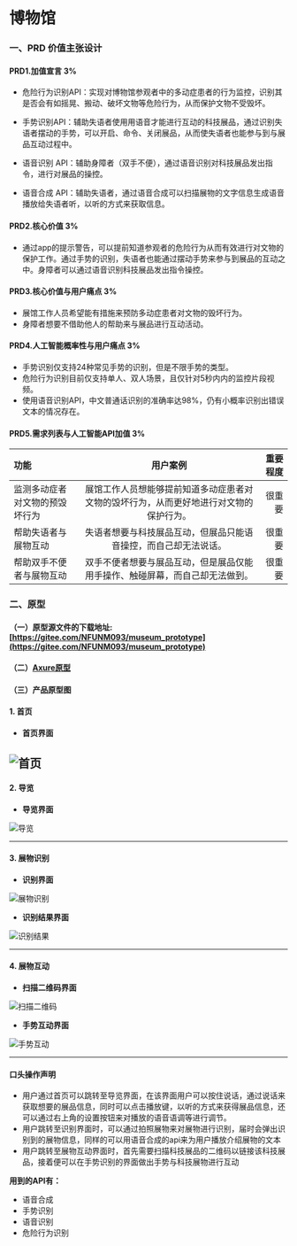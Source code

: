 # 博物馆

### **一、PRD 价值主张设计**

#### **PRD1.加值宣言 3%**

- 危险行为识别API：实现对博物馆参观者中的多动症患者的行为监控，识别其是否会有如摇晃、搬动、破坏文物等危险行为，从而保护文物不受毁坏。

- 手势识别API：辅助失语者使用用语音才能进行互动的科技展品，通过识别失语者摆动的手势，可以开启、命令、关闭展品，从而使失语者也能参与到与展品互动过程中。

- 语音识别 API：辅助身障者（双手不便），通过语音识别对科技展品发出指令，进行对展品的操控。

- 语音合成 API：辅助失语者，通过语音合成可以扫描展物的文字信息生成语音播放给失语者听，以听的方式来获取信息。

#### **PRD2.核心价值 3%**

- 通过app的提示警告，可以提前知道参观者的危险行为从而有效进行对文物的保护工作。通过手势的识别，失语者也能通过摆动手势来参与到展品的互动之中。身障者可以通过语音识别科技展品发出指令操控。

#### **PRD3.核心价值与用户痛点 3%**
- 展馆工作人员希望能有措施来预防多动症患者对文物的毁坏行为。
- 身障者想要不借助他人的帮助来与展品进行互动活动。

#### **PRD4.人工智能概率性与用户痛点 3%**
- 手势识别仅支持24种常见手势的识别，但是不限手势的类型。
- 危险行为识别目前仅支持单人、双人场景，且仅针对5秒内内的监控片段视频。
- 使用语音识别API，中文普通话识别的准确率达98%，仍有小概率识别出错误文本的情况存在。

#### **PRD5.需求列表与人工智能API加值 3%**
|功能|用户案例|重要程度|
|:-|:-:|-:|
|监测多动症者对文物的预毁坏行为|展馆工作人员想能够提前知道多动症患者对文物的毁坏行为，从而更好地进行对文物的保护行为。|很重要|
|帮助失语者与展物互动|失语者想要与科技展品互动，但展品只能语音操控，而自己却无法说话。|很重要|
|帮助双手不便者与展物互动|双手不便者想要与展品互动，但是展品仅能用手操作、触碰屏幕，而自己却无法做到。|很重要|

### **二、原型**
#### **（一）原型源文件**的下载地址:[https://gitee.com/NFUNM093/museum_prototype](https://gitee.com/NFUNM093/museum_prototype)


#### **（二）**[Axure原型](http://nfunm093.gitee.io/museum_prototype)


#### **（三）产品原型图**
#### **1. 首页**
- **首页界面**

![首页](https://upload-images.jianshu.io/upload_images/9776460-132dd6a08e4efb02.png?imageMogr2/auto-orient/strip%7CimageView2/2/w/1240)
---
#### **2. 导览**
- **导览界面**

![导览](https://upload-images.jianshu.io/upload_images/9776460-bd8667cef91a4f62.png?imageMogr2/auto-orient/strip%7CimageView2/2/w/1240)

---
#### **3. 展物识别**
- **识别界面**

![展物识别](https://upload-images.jianshu.io/upload_images/9776460-819a19505f177648.png?imageMogr2/auto-orient/strip%7CimageView2/2/w/1240)

- **识别结果界面**

![识别结果](https://upload-images.jianshu.io/upload_images/9776460-2039111f60c6c08f.png?imageMogr2/auto-orient/strip%7CimageView2/2/w/1240)

---
#### **4. 展物互动**
- **扫描二维码界面**

![扫描二维码](https://upload-images.jianshu.io/upload_images/9776460-11bbdff03cdfb6bb.png?imageMogr2/auto-orient/strip%7CimageView2/2/w/1240)

- **手势互动界面**

![手势互动](https://upload-images.jianshu.io/upload_images/9776460-2adc9b953aeffa02.png?imageMogr2/auto-orient/strip%7CimageView2/2/w/1240)

---
#### 口头操作声明
- 用户通过首页可以跳转至导览界面，在该界面用户可以按住说话，通过说话来获取想要的展品信息，同时可以点击播放键，以听的方式来获得展品信息，还可以通过右上角的设置按钮来对播放的语音语调等进行调节。
- 用户跳转至识别界面时，可以通过拍照展物来对展物进行识别，届时会弹出识别到的展物信息，同样的可以用语音合成的api来为用户播放介绍展物的文本
- 用户跳转至展物互动界面时，首先需要扫描科技展品的二维码以链接该科技展品，接着便可以在手势识别的界面做出手势与科技展物进行互动


**用到的API有：**
- 语音合成
- 手势识别
- 语音识别
- 危险行为识别
